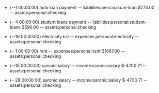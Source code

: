 - (*-*-1 00:00:00) auto loan payment
-- liabilities:personal:car-loan $773.00
-- assets:personal:checking

- (*-*-4 00:00:00) student loans payment
-- liabilities:personal:student-loans $590.00
-- assets:personal:checking

- (*-*-19 00:00:00) electricity bill 
-- expenses:personal:electricity
-- assets:personal:checking

- (*-*-1 00:00:00) rent 
-- expenses:personal:rent $1667.00
-- assets:personal:checking

- (*-*-15 00:00:00) saronic salary 
-- income:saronic:salary $-4700.71
-- assets:personal:checking

- (*-*-28 00:00:00) saronic salary 
-- income:saronic:salary $-4700.71
-- assets:personal:checking
